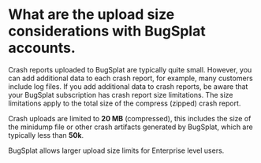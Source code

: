 # What are the upload size considerations with BugSplat accounts.

Crash reports uploaded to BugSplat are typically quite small. However, you can add additional data to each crash report, for example, many customers include log files. If you add additional data to crash reports, be aware that your BugSplat subscription has crash report size limitations. The size limitations apply to the total size of the compress (zipped) crash report.

Crash uploads are limited to **20 MB** (compressed), this includes the size of the minidump file or other crash artifacts generated by BugSplat, which are typically less than **50k**. &#x20;

BugSplat allows larger upload size limits for Enterprise level users.
